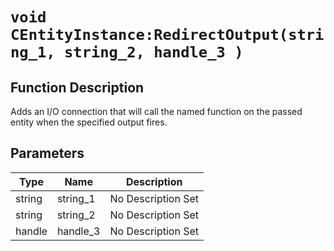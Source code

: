 # `void CEntityInstance:RedirectOutput(string_1, string_2, handle_3 )`
## Function Description
Adds an I/O connection that will call the named function on the passed entity when the specified output fires.
## Parameters
Type|Name|Description
--|--|--
string|string_1|No Description Set
string|string_2|No Description Set
handle|handle_3|No Description Set
